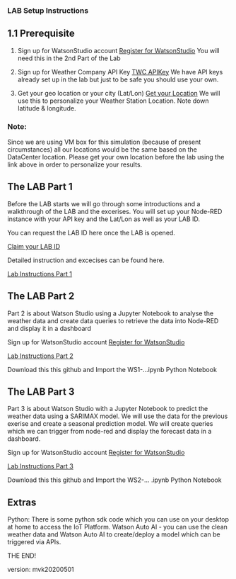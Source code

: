 
### LAB Setup Instructions

## 1.1 Prerequisite 
1. Sign up for WatsonStudio account 
[Register for WatsonStudio](https://dataplatform.cloud.ibm.com/registration/stepone)
You will need this in the 2nd Part of the Lab 

2. Sign up for Weather Company API Key
[TWC APIKey](https://callforcode.weather.com/register)
We have API keys already set up in the lab but just to be safe you should use your own.

3. Get your geo location or your city (Lat/Lon)
[Get your Location](https://www.latlong.net/) 
We will use this to personalize your Weather Station Location. Note down latitude & longitude.

### Note: 
Since we are using VM box for this simulation (because of present circumstances) all our locations would be the same based on the DataCenter location. Please get your own location before the lab using the link above in order to personalize your results.


## The LAB Part 1
Before the LAB starts we will go through some introductions and a walkthrough of the LAB and the excerises.
You will set up your Node-RED instance with your API key and the Lat/Lon as well as your LAB ID.

You can request the LAB ID here once the LAB is opened.

[Claim your LAB ID](https://thinklab1239.mybluemix.net/claimid)

Detailed instruction and excecises can be found here.

[Lab Instructions Part 1](https://github.com/markusvankempen/ThinkLab1239/blob/master/instructions/Lab1239-PartOne.pdf)

## The LAB Part 2
Part 2 is about Watson Studio using a Jupyter Notebook to analyse the weather data and create data queries to retrieve the data into Node-RED and display it in a dashboard

Sign up for WatsonStudio account 
[Register for WatsonStudio](https://dataplatform.cloud.ibm.com/registration/stepone)

[Lab Instructions Part 2](https://github.com/markusvankempen/ThinkLab1239/blob/master/instructions/Lab1239-PartTwo.pdf)

Download this this github and Import the WS1-...ipynb Python Notebook

## The LAB Part 3
Part 3 is about Watson Studio with a Jupyter Notebook to predict the weather data using a SARIMAX model.
We will use the data for the previous exerise and create a seasonal prediction model. We will create queries which we can trigger from node-red and display the forecast data in a dashboard.

Sign up for WatsonStudio account 
[Register for WatsonStudio](https://dataplatform.cloud.ibm.com/registration/stepone)

[Lab Instructions Part 3](https://github.com/markusvankempen/ThinkLab1239/blob/master/instructions/Lab1239-PartThree.pdf)

Download this this github and Import the WS2-... .ipynb Python Notebook
## Extras

Python: There is some python sdk code which you can use on your desktop at home to access the IoT Platform.
Watson Auto AI - you can use the clean weather data and Watson Auto AI to create/deploy a model which can be triggered via APIs. 

THE END!




version: mvk20200501
